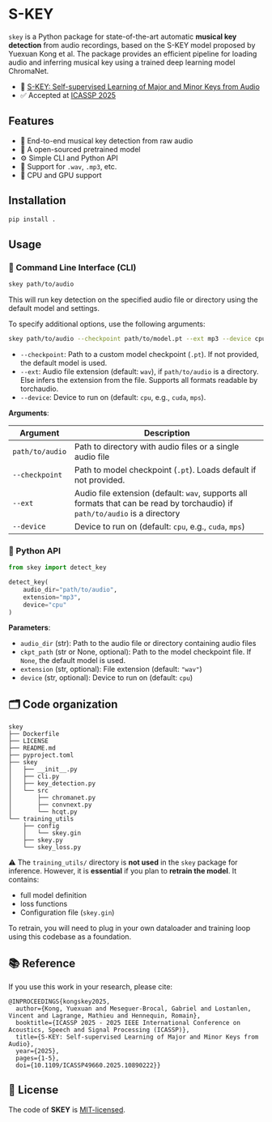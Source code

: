 # S-KEY

`skey` is a Python package for state-of-the-art automatic **musical key detection** from audio recordings, based on the S-KEY model proposed by Yuexuan Kong et al. The package provides an efficient pipeline for loading audio and inferring musical key using a trained deep learning model ChromaNet.

- 📄 [S-KEY: Self-supervised Learning of Major and Minor Keys from Audio](https://arxiv.org/abs/2501.12907)  
- ✅ Accepted at [ICASSP 2025](https://ieeexplore.ieee.org/xpl/conhome/10887540/proceeding)

## Features

- 🎼 End-to-end musical key detection from raw audio
- 🧠 A open-sourced pretrained model
- ⚙️  Simple CLI and Python API
- 💽 Support for `.wav`, `.mp3`, etc.
- 🔌 CPU and GPU support



## Installation

```bash
pip install .
```

## Usage

### 🔧 Command Line Interface (CLI)

```bash
skey path/to/audio
```

This will run key detection on the specified audio file or directory using the default model and settings.

To specify additional options, use the following arguments:

```bash
skey path/to/audio --checkpoint path/to/model.pt --ext mp3 --device cpu
```

- `--checkpoint`: Path to a custom model checkpoint (`.pt`). If not provided, the default model is used.
- `--ext`: Audio file extension (default: `wav`), if `path/to/audio` is a directory. Else infers the extension from the file. Supports all formats readable by torchaudio.
- `--device`: Device to run on (default: `cpu`, e.g., `cuda`, `mps`).


**Arguments**:

| Argument                | Description                                               |
| ----------------------- | --------------------------------------------------------- |
| `path/to/audio`     | Path to directory with audio files or a single audio file |
| `--checkpoint`          | Path to model checkpoint (`.pt`). Loads default if not provided. |
| `--ext`                 | Audio file extension (default: `wav`, supports all formats that can be read by torchaudio) if `path/to/audio` is a directory |
| `--device`              | Device to run on (default: `cpu`, e.g., `cuda`, `mps`)                  |


### 🐍 Python API

```python
from skey import detect_key

detect_key(
    audio_dir="path/to/audio",
    extension="mp3",
    device="cpu"
)
```

**Parameters**:

* `audio_dir` (str): Path to the audio file or directory containing audio files
* `ckpt_path` (str or None, optional): Path to the model checkpoint file. If `None`, the default model is used.
* `extension` (str, optional): File extension (default: `"wav"`)
* `device` (str, optional): Device to run on (default: `cpu`)

## 🗂️ Code organization

```
skey
├── Dockerfile
├── LICENSE
├── README.md
├── pyproject.toml
├── skey
│   ├── __init__.py
│   ├── cli.py
│   ├── key_detection.py
│   └── src
│       ├── chromanet.py
│       ├── convnext.py
│       └── hcqt.py
└── training_utils
    ├── config
    │   └── skey.gin
    ├── skey.py
    └── skey_loss.py
```

⚠️ The `training_utils/` directory is **not used** in the `skey` package for inference. However, it is **essential** if you plan to **retrain the model**. It contains:

* full model definition
* loss functions
* Configuration file (`skey.gin`)

To retrain, you will need to plug in your own dataloader and training loop using this codebase as a foundation.

## 📚 Reference

If you use this work in your research, please cite:

```
@INPROCEEDINGS{kongskey2025,
  author={Kong, Yuexuan and Meseguer-Brocal, Gabriel and Lostanlen, Vincent and Lagrange, Mathieu and Hennequin, Romain},
  booktitle={ICASSP 2025 - 2025 IEEE International Conference on Acoustics, Speech and Signal Processing (ICASSP)}, 
  title={S-KEY: Self-supervised Learning of Major and Minor Keys from Audio}, 
  year={2025},
  pages={1-5},
  doi={10.1109/ICASSP49660.2025.10890222}}
```

## 📄 License

The code of **SKEY** is [MIT-licensed](LICENSE).
